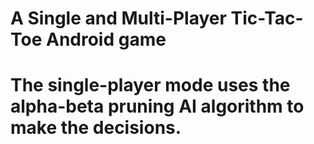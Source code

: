 # A Single and Multi-Player Tic-Tac-Toe Android game
# The single-player mode uses the alpha-beta pruning AI algorithm to make the decisions.
